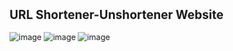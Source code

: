 ## URL Shortener-Unshortener Website
![image](https://github.com/user-attachments/assets/8634ba65-7b02-463c-bd21-c2cba14890e6)
![image](https://github.com/user-attachments/assets/1b15fd5e-84cf-482a-8b16-95d1aee4d8cc)
![image](https://github.com/user-attachments/assets/4053649a-d5ea-4434-a699-9eb41ce56169)
